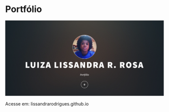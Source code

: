 # Portfólio

![alt text](https://github.com/LissandraRodrigues/lissandrarodrigues.github.io/blob/master/portfolio.png?raw=true)

Acesse em: lissandrarodrigues.github.io
